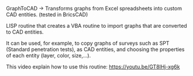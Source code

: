 GraphToCAD -> Transforms graphs from Excel spreadsheets into custom CAD entities. (tested in BricsCAD)

LISP routine that creates a VBA routine to import graphs that are converted to CAD entities.

It can be used, for example, to copy graphs of surveys such as SPT (Standard penetration tests), as CAD entities, and choosing the properties of each entity (layer, color, size,...).

This video explain how to use this routine: https://youtu.be/GT8lHj-xg6k
